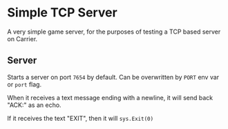 # Simple TCP Server

A very simple game server, for the purposes of testing a TCP based server on Carrier.

## Server

Starts a server on port `7654` by default. Can be overwritten by `PORT` env var or `port` flag.

When it receives a text message ending with a newline, it will send back "ACK:<text content>" as an echo. 

If it receives the text "EXIT", then it will `sys.Exit(0)`